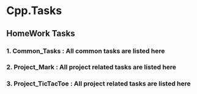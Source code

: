 # Cpp.Tasks

## HomeWork Tasks

### 1. Common_Tasks         : All common tasks are listed here
### 2. Project_Mark         : All project related tasks are listed here
### 3. Project_TicTacToe    : All project related tasks are listed here
